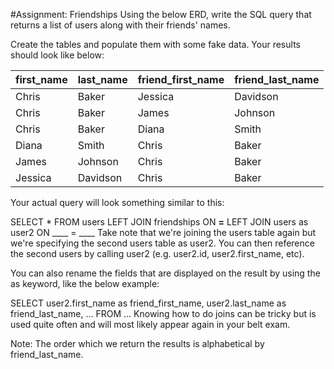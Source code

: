 #Assignment: Friendships
Using the below ERD, write the SQL query that returns a list of users along with their friends' names.



Create the tables and populate them with some fake data.  Your results should look like below:

first_name  | last_name	| friend_first_name	| friend_last_name
------------|-----------|-------------------|-----------------
Chris	|Baker	|Jessica	|Davidson
Chris	|Baker	|James	|Johnson
Chris	|Baker	|Diana	|Smith
Diana	|Smith	|Chris	|Baker
James	|Johnson	|Chris	|Baker
Jessica	|Davidson	|Chris	|Baker

Your actual query will look something similar to this:

SELECT * FROM users 
LEFT JOIN friendships ON ____=____ 
LEFT JOIN users as user2 ON ____ = ____
Take note that we're joining the users table again but we're specifying the second users table as user2.  You can then reference the second users by calling user2 (e.g. user2.id, user2.first_name, etc).  

You can also rename the fields that are displayed on the result by using the as keyword, like the below example:   

SELECT user2.first_name as friend_first_name, user2.last_name as friend_last_name, ...  FROM ...
Knowing how to do joins can be tricky but is used quite often and will most likely appear again in your belt exam.

Note: The order which we return the results is alphabetical by friend_last_name.
